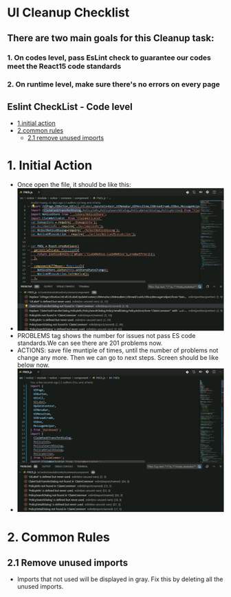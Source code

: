 # UI Cleanup Checklist

## There are two main goals for this Cleanup task:
### 1. On codes level, pass EsLint check to guarantee our codes meet the React15 code standards
### 2. On runtime level, make sure there's no errors on every page
<!-- TOC -->
## Eslint CheckList - Code level
- [1.initial action](#1-initial-action)
- [2.common rules](#2-common-rules)
  - [2.1 remove unused imports](#2.1-remove-unused-imports)
<!-- /TOC -->

# 1. Initial Action
* Once open the file, it should be like this: 
* ![initialFile](https://github.com/ebaotech-oss/vault-claim-documentation/blob/master/003.%20UI%20Cleanup%20Checklist/Images/initialFile.JPG)
* PROBLEMS tag shows the number for issues not pass ES code standards.We can see there are 201 problems now.
* ACTIONS: save file muntiple of times, until the number of problems not change any more. Then we can go to next steps. Screen should be like below now.
* ![initialSavedFile](https://github.com/ebaotech-oss/vault-claim-documentation/blob/master/003.%20UI%20Cleanup%20Checklist/Images/initialSavedFile.JPG)
# 2. Common Rules
## 2.1 Remove unused imports
* Imports that not used will be displayed in gray. Fix this by deleting all the unused imports.
